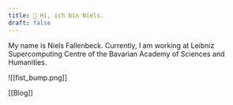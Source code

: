 ```yaml
---
title: 👋 Hi, ich bin Niels.
draft: false
---
```


My name is Niels Fallenbeck. Currently, I am working at Leibniz Supercomputing
Centre of the Bavarian Academy of Sciences and Humanities. 

![[fist_bump.png]]

[[Blog]]

